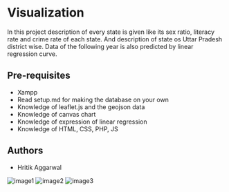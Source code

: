 # Visualization

In this project description of every state is given like its sex ratio, literacy rate and crime rate of each state. And description of state os Uttar Pradesh district wise. Data of the following year is also predicted by linear regression curve.

## Pre-requisites

* Xampp
* Read setup.md for making the database on your own
* Knowledge of leaflet.js and the geojson data
* Knowledge of canvas chart
* Knowledge of expression of linear regression
* Knowledge of HTML, CSS, PHP, JS

## Authors
* Hritik Aggarwal

![image1](https://github.com/jindalraghav98/visualization/blob/master/Images/WhatsApp%20Image%202018-11-17%20at%2000.20.24.jpeg?raw=true)
![image2](https://github.com/jindalraghav98/visualization/blob/master/Images/WhatsApp%20Image%202018-11-17%20at%2000.20.25.jpeg?raw=true)
![image3](https://github.com/jindalraghav98/visualization/blob/master/Images/WhatsApp%20Image%202018-11-17%20at%2000.20.26.jpeg?raw=true)
